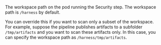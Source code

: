 The workspace path on the pod running the Security step. The workspace path is `/harness` by default. 

You can override this if you want to scan only a subset of the workspace. For example, suppose the pipeline publishes artifacts to a subfolder `/tmp/artifacts` and you want to scan these artifacts only. In this case, you can specify the workspace path as `/harness/tmp/artifacts`. 